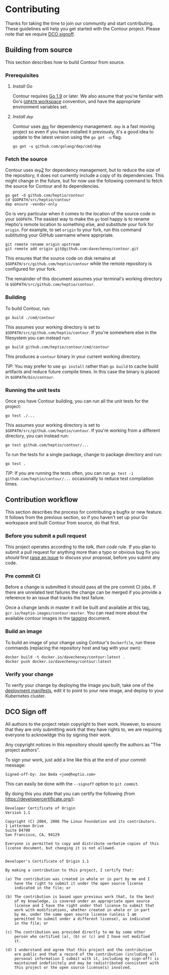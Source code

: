 # Contributing

Thanks for taking the time to join our community and start contributing. 
These guidelines will help you get started with the Contour project.
Please note that we require [DCO signoff](#dco-sign-off).  

## Building from source

This section describes how to build Contour from source.

### Prerequisites

1. *Install Go*

    Contour requires [Go 1.9][1] or later. We also assume that you're familar with Go's [`GOPATH` workspace][3] convention, and have the appropriate environment variables set.

2. *Install `dep`*

    Contour uses [`dep`][2] for dependency management. `dep` is a fast moving project so even if you have installed it previously, it's a good idea to update to the latest version using the `go get -u` flag.

    ```
    go get -u github.com/golang/dep/cmd/dep
    ```

### Fetch the source

Contour uses `dep`[2] for dependency management, but to reduce the size of the repository, it does not currently include a copy of its dependencies. This might change in the future, but for now use the following command to fetch the source for Contour and its dependencies.

```
go get -d github.com/heptio/contour
cd $GOPATH/src/heptio/contour
dep ensure -vendor-only
```

Go is very particular when it comes to the location of the source code in your `$GOPATH`. The easiest way to make the `go` tool happy is to rename Heptio's remote location to something else, and substitute your fork for `origin`. For example, to set `origin` to your fork, run this command subtituting your GitHub username where apprpriate.

```
git remote rename origin upstream
git remote add origin git@github.com:davecheney/contour.git
```

This ensures that the source code on disk remains at `$GOPATH/src/github.com/heptio/contour` while the remote repository is configured for your fork.

The remainder of this document assumes your terminal's working directory is `$GOPATH/src/github.com/heptio/contour`.

### Building

To build Contour, run:

```
go build ./cmd/contour
```

This assumes your working directory is set to `$GOPATH/src/github.com/heptio/contour`. If you're somewhere else in the filesystem you can instead run:

```
go build github.com/heptio/contour/cmd/contour
```

This produces a `contour` binary in your current working directory.

_TIP_: You may prefer to use `go install` rather than `go build` to cache build artifacts and reduce future compile times. In this case the binary is placed in `$GOPATH/bin/contour`.

### Running the unit tests

Once you have Contour building, you can run all the unit tests for the project:

```
go test ./...
```

This assumes your working directory is set to `$GOPATH/src/github.com/heptio/contour`. 
If you're working from a different directory, you can instead run:

```
go test github.com/heptio/contour/...
```

To run the tests for a single package, change to package directory and run:

```
go test .
```

_TIP_: If you are running the tests often, you can run `go test -i github.com/heptio/contour/...` occasionally to reduce test compilation times.

## Contribution workflow

This section describes the process for contributing a bugfix or new feature. It follows from the previous section, so if you haven't set up your Go workspace and built Contour from source, do that first.

### Before you submit a pull request

This project operates according to the _talk, then code_ rule. If you plan to submit a pull request for anything more than a typo or obvious bug fix you _should_ first [raise an issue][6] to discuss your proposal, before you submit any code.

### Pre commit CI

Before a change is submitted it should pass all the pre commit CI jobs. If there are unrelated test failures the change can be merged if you provide a reference to an issue that tracks the test failure.

Once a change lands in master it will be built and available at this tag, `gcr.io/heptio-images/contour:master`. You can read more about the available contour images in the [tagging][7] document.

### Build an image

To build an image of your change using Contour's `Dockerfile`, run these commands (replacing the repository host and tag with your own):

```
docker build -t docker.io/davecheney/contour:latest .
docker push docker.io/davecheney/contour:latest
```

### Verify your change

To verify your change by deploying the image you built, take one of the [deployment manifests][7], edit it to point to your new image, and deploy to your Kubernetes cluster.

## DCO Sign off

All authors to the project retain copyright to their work. However, to ensure
that they are only submitting work that they have rights to, we are requiring
everyone to acknowldge this by signing their work.

Any copyright notices in this repository should specify the authors as "The
project authors".

To sign your work, just add a line like this at the end of your commit message:

```
Signed-off-by: Joe Beda <joe@heptio.com>
```

This can easily be done with the `--signoff` option to `git commit`.

By doing this you state that you can certify the following (from https://developercertificate.org/):

```
Developer Certificate of Origin
Version 1.1

Copyright (C) 2004, 2006 The Linux Foundation and its contributors.
1 Letterman Drive
Suite D4700
San Francisco, CA, 94129

Everyone is permitted to copy and distribute verbatim copies of this
license document, but changing it is not allowed.


Developer's Certificate of Origin 1.1

By making a contribution to this project, I certify that:

(a) The contribution was created in whole or in part by me and I
    have the right to submit it under the open source license
    indicated in the file; or

(b) The contribution is based upon previous work that, to the best
    of my knowledge, is covered under an appropriate open source
    license and I have the right under that license to submit that
    work with modifications, whether created in whole or in part
    by me, under the same open source license (unless I am
    permitted to submit under a different license), as indicated
    in the file; or

(c) The contribution was provided directly to me by some other
    person who certified (a), (b) or (c) and I have not modified
    it.

(d) I understand and agree that this project and the contribution
    are public and that a record of the contribution (including all
    personal information I submit with it, including my sign-off) is
    maintained indefinitely and may be redistributed consistent with
    this project or the open source license(s) involved.
```

[1]: https://golang.org/dl/
[2]: https://github.com/golang/dep
[3]: https://golang.org/doc/code.html
[4]: https://golang.org/pkg/testing/
[5]: https://developercertificate.org/
[6]: https://github.com/heptio/contour/issues
[6]: docs/tagging.md
[7]: docs/deploy-options.md
